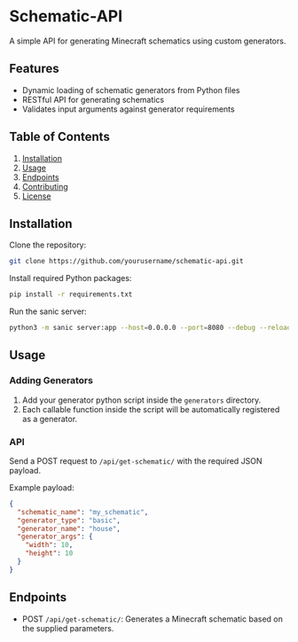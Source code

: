 # Schematic-API

A simple API for generating Minecraft schematics using custom generators.

## Features

- Dynamic loading of schematic generators from Python files
- RESTful API for generating schematics
- Validates input arguments against generator requirements

## Table of Contents

1. [Installation](#installation)
2. [Usage](#usage)
3. [Endpoints](#endpoints)
4. [Contributing](#contributing)
5. [License](#license)

## Installation

Clone the repository:

```bash
git clone https://github.com/yourusername/schematic-api.git
```
Install required Python packages:
```bash
pip install -r requirements.txt
```
Run the sanic server:
```bash
python3 -m sanic server:app --host=0.0.0.0 --port=8080 --debug --reload
```
## Usage

### Adding Generators

1. Add your generator python script inside the `generators` directory.
2. Each callable function inside the script will be automatically registered as a generator.

### API

Send a POST request to `/api/get-schematic/` with the required JSON payload.

Example payload:

```json
{
  "schematic_name": "my_schematic",
  "generator_type": "basic",
  "generator_name": "house",
  "generator_args": {
    "width": 10,
    "height": 10
  }
}
```

## Endpoints

- POST `/api/get-schematic/`: Generates a Minecraft schematic based on the supplied parameters.


